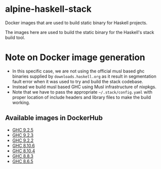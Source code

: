 # alpine-haskell-stack

Docker images that are used to build static binary for Haskell
projects.

The images here are used to build the static binary for the Haskell's
stack build tool.

# Note on Docker image generation

- In this specific case, we are not using the official musl based ghc
  binaries supplied by `downloads.haskell.org` as it result in
  segmentation fault error when it was used to try and build the stack
  codebase.
- Instead we build musl based GHC using Musl infrastructure of
  nixpkgs.
- Note that we have to pass the appropriate `~/.stack/config.yaml`
  with proper location of include headers and library files to make
  the build working.

## Available images in DockerHub

* [GHC 9.2.5](https://hub.docker.com/layers/fpco/alpine-haskell-stack/9.2.5/images/sha256-dc81f5e944403f2d1d5c2e5f974b15a2f244687713beb7e4c73e9dc120a558b5?context=explore)
* [GHC 9.2.3](https://hub.docker.com/layers/alpine-haskell-stack/fpco/alpine-haskell-stack/9.2.3/images/sha256-a5e554fa11c2d565b30acda5881eeac22e5aee0fb70041614111ab70a01fd658?context=explore)
* [GHC 9.2.2](https://hub.docker.com/layers/alpine-haskell-stack/fpco/alpine-haskell-stack/9.2.2/images/sha256-edcc6e5d783d3a13cbb863cbb4bf2511b4369bb3efb24825738d1dafdd1760c6?context=explore)
* [GHC 8.10.6](https://hub.docker.com/layers/fpco/alpine-haskell-stack/8.10.6/images/sha256-51544a80444626eb8c35fc5a6d33c2ad3834a39f30bb13e6337b74d5a0d85cd0?context=explore)
* [GHC 8.10.4](https://hub.docker.com/layers/fpco/alpine-haskell-stack/8.10.4/images/sha256-ff56997dc0cd1f859a342b6c4b0f069600e21574c9371657817ce8738c8461af?context=repo)
* [GHC 8.8.3](https://hub.docker.com/layers/fpco/alpine-haskell-stack/gmp-ghc-8.8.3/images/sha256-bf1050a24b0a9d309ec98418e578ddce474dd60542da8f9367f36e4ed6498e8e?context=repo)
* [GHC 8.6.5](https://hub.docker.com/layers/fpco/alpine-haskell-stack/8.6.5/images/sha256-49e7e15f3b1d3f882ba5bb701463b1d508fbf40e5aafce6ea31acd210da570ba?context=explore)
